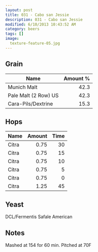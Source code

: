 ```yaml
---
layout: post
title: 031 - Cabo san Jessie
description: 031 - Cabo san Jessie
modified: 6/10/2013 10:43:52 AM
category: beers
tags: []
image:
  texture-feature-05.jpg
---
```



## Grain

| Name | Amount %|
| ---- | ------: |
| Munich Malt | 42.3 |
| Pale Malt (2 Row) US | 42.3 |
| Cara-Pils/Dextrine | 15.3 |

## Hops

| Name | Amount | Time |
| ---- | -----: | ---: |
| Citra | 0.75 | 30 |
| Citra | 0.75 | 15 |
| Citra | 0.75 | 10 |
| Citra | 0.75 | 5 |
| Citra | 0.75 | 0 |
| Citra | 1.25 | 45 |

## Yeast
DCL/Fermentis Safale American 

## Notes
Mashed at 154 for 60 min. Pitched at 70F
